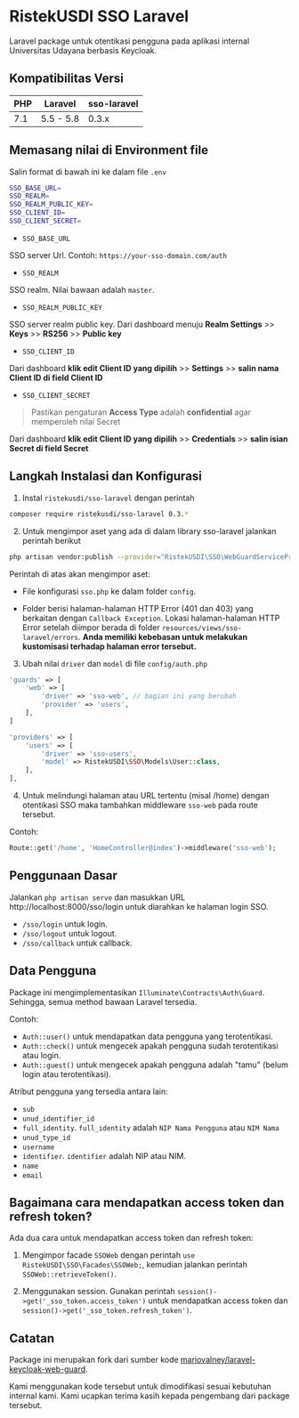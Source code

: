 # RistekUSDI SSO Laravel

Laravel package untuk otentikasi pengguna pada aplikasi internal Universitas Udayana berbasis Keycloak.

## Kompatibilitas Versi

| PHP      | Laravel       | sso-laravel |
|----------|---------------|-------------|
| 7.1      | 5.5 - 5.8     | 0.3.x       |

## Memasang nilai di Environment file

Salin format di bawah ini ke dalam file `.env`

```bash
SSO_BASE_URL=
SSO_REALM=
SSO_REALM_PUBLIC_KEY=
SSO_CLIENT_ID=
SSO_CLIENT_SECRET=
```

- `SSO_BASE_URL`

SSO server Url. Contoh: `https://your-sso-domain.com/auth`

- `SSO_REALM`

SSO realm. Nilai bawaan adalah `master`.

- `SSO_REALM_PUBLIC_KEY`

SSO server realm public key. Dari dashboard menuju **Realm Settings** >> **Keys** >> **RS256** >> **Public key**

- `SSO_CLIENT_ID`

Dari dashboard **klik edit Client ID yang dipilih** >> **Settings** >> **salin nama Client ID di field Client ID**

- `SSO_CLIENT_SECRET`

> Pastikan pengaturan **Access Type** adalah **confidential** agar memperoleh nilai Secret

Dari dashboard **klik edit Client ID yang dipilih** >> **Credentials** >> **salin isian Secret di field Secret**

## Langkah Instalasi dan Konfigurasi

1. Instal `ristekusdi/sso-laravel` dengan perintah
```bash 
composer require ristekusdi/sso-laravel 0.3.*
```

2. Untuk mengimpor aset yang ada di dalam library sso-laravel jalankan perintah berikut
```bash
php artisan vendor:publish --provider="RistekUSDI\SSO\WebGuardServiceProvider"
```

Perintah di atas akan mengimpor aset:

- File konfigurasi `sso.php` ke dalam folder `config`.

- Folder berisi halaman-halaman HTTP Error (401 dan 403) yang berkaitan dengan `Callback Exception`. Lokasi halaman-halaman HTTP Error setelah diimpor berada di folder `resources/views/sso-laravel/errors`. **Anda memiliki kebebasan untuk melakukan kustomisasi terhadap halaman error tersebut.**

3. Ubah nilai `driver` dan `model` di file `config/auth.php`

```php
'guards' => [
    'web' => [
        'driver' => 'sso-web', // bagian ini yang berubah
        'provider' => 'users',
    ],
]
```


```php
'providers' => [
    'users' => [
        'driver' => 'sso-users',
        'model' => RistekUSDI\SSO\Models\User::class,
    ],
],
```

4. Untuk melindungi halaman atau URL tertentu (misal /home) dengan otentikasi SSO maka tambahkan middleware `sso-web` pada route tersebut. 

Contoh: 

```php
Route::get('/home', 'HomeController@index')->middleware('sso-web');
```

## Penggunaan Dasar

Jalankan `php artisan serve` dan masukkan URL http://localhost:8000/sso/login untuk diarahkan ke halaman login SSO.

- `/sso/login` untuk login.
- `/sso/logout` untuk logout.
- `/sso/callback` untuk callback.

## Data Pengguna

Package ini mengimplementasikan `Illuminate\Contracts\Auth\Guard`. Sehingga, semua method bawaan Laravel tersedia.

Contoh: 

- `Auth::user()` untuk mendapatkan data pengguna yang terotentikasi.
- `Auth::check()` untuk mengecek apakah pengguna sudah terotentikasi atau login.
- `Auth::guest()` untuk mengecek apakah pengguna adalah "tamu" (belum login atau terotentikasi).

Atribut pengguna yang tersedia antara lain:

- `sub`
- `unud_identifier_id`
- `full_identity`. `full_identity` adalah `NIP Nama Pengguna` atau `NIM Nama`
- `unud_type_id`
- `username`
- `identifier`. `identifier` adalah NIP atau NIM.
- `name`
- `email`

## Bagaimana cara mendapatkan access token dan refresh token?

Ada dua cara untuk mendapatkan access token dan refresh token:

1. Mengimpor facade `SSOWeb` dengan perintah `use RistekUSDI\SSO\Facades\SSOWeb;`, kemudian jalankan perintah `SSOWeb::retrieveToken()`.

2. Menggunakan session. Gunakan perintah `session()->get('_sso_token.access_token')` untuk mendapatkan access token dan `session()->get('_sso_token.refresh_token')`.

## Catatan

Package ini merupakan fork dari sumber kode [mariovalney/laravel-keycloak-web-guard](https://github.com/mariovalney/laravel-keycloak-web-guard).

Kami menggunakan kode tersebut untuk dimodifikasi sesuai kebutuhan internal kami. Kami ucapkan terima kasih kepada pengembang dari package tersebut.
